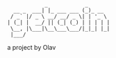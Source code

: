                 _            _
      __ _  ___| |_ ___ ___ (_)_ __
     / _` |/ _ \ __/ __/ _ \| | '_ \
    | (_| |  __/ || (_| (_) | | | | |
     \__, |\___|\__\___\___/|_|_| |_|
     |___/

 a project by Olav
